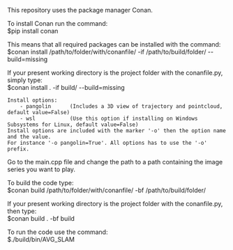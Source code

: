 This repository uses the package manager Conan.  

To install Conan run the command:  
    $pip install conan

This means that all required packages can be installed with the command:  
    $conan install /path/to/folder/with/conanfile/ -if /path/to/build/folder/ --build=missing  

If your present working directory is the project folder with the conanfile.py, simply type:  
    $conan install . -if build/ --build=missing  

    Install options:
        - pangolin      (Includes a 3D view of trajectory and pointcloud, default value=False)
        - wsl           (Use this option if installing on Windows Subsystems for Linux, default value=False)
    Install options are included with the marker '-o' then the option name and the value.
    For instance '-o pangolin=True'. All options has to use the '-o' prefix.

Go to the main.cpp file and change the path to a path containing the image series you want to play.  

To build the code type:  
    $conan build /path/to/folder/with/conanfile/ -bf /path/to/build/folder/

If your present working directory is the project folder with the conanfile.py, then type:  
    $conan build . -bf build  

To run the code use the command:  
    $./build/bin/AVG_SLAM